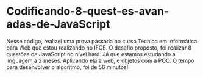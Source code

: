 # Codificando-8-quest-es-avan-adas-de-JavaScript
Nesse código, realizei uma prova passada no curso Técnico em Informática para Web que estou realizando no IFCE. O desafio proposto, foi realizar 8 questões de JavaScript no nível hard. Já que estamos estudando a linguagem a 2 meses. Aplicando ela a web, e objetos com a POO. O tempo para desenvolver o algoritmo, foi de 56 minutos! 
